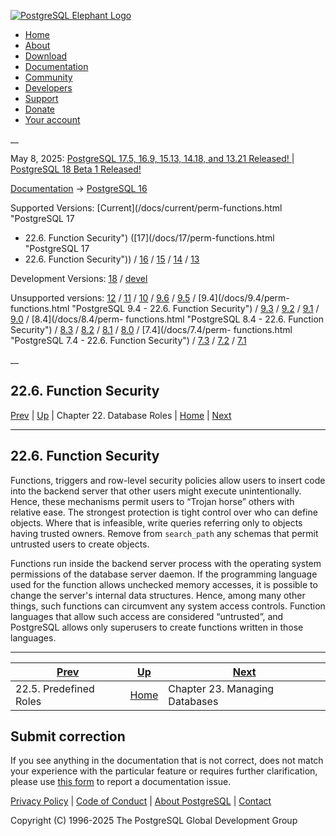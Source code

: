 [ ![PostgreSQL Elephant Logo](/media/img/about/press/elephant.png) ](/)

  * [Home](/ "Home")
  * [About](/about/ "About")
  * [Download](/download/ "Download")
  * [Documentation](/docs/ "Documentation")
  * [Community](/community/ "Community")
  * [Developers](/developer/ "Developers")
  * [Support](/support/ "Support")
  * [Donate](/about/donate/ "Donate")
  * [Your account](/account/ "Your account")

__

May 8, 2025: [ PostgreSQL 17.5, 16.9, 15.13, 14.18, and 13.21 Released! ](/about/news/postgresql-175-169-1513-1418-and-1321-released-3072/) | [ PostgreSQL 18 Beta 1 Released! ](/about/news/postgresql-18-beta-1-released-3070/)

[Documentation](/docs/ "Documentation") -> [PostgreSQL
16](/docs/16/index.html)

Supported Versions: [Current](/docs/current/perm-functions.html "PostgreSQL 17
- 22.6. Function Security") ([17](/docs/17/perm-functions.html "PostgreSQL 17
- 22.6. Function Security")) / [16](/docs/16/perm-functions.html "PostgreSQL
16 - 22.6. Function Security") / [15](/docs/15/perm-functions.html "PostgreSQL
15 - 22.6. Function Security") / [14](/docs/14/perm-functions.html "PostgreSQL
14 - 22.6. Function Security") / [13](/docs/13/perm-functions.html "PostgreSQL
13 - 22.6. Function Security")

Development Versions: [18](/docs/18/perm-functions.html "PostgreSQL 18 -
22.6. Function Security") / [devel](/docs/devel/perm-functions.html
"PostgreSQL devel - 22.6. Function Security")

Unsupported versions: [12](/docs/12/perm-functions.html "PostgreSQL 12 -
22.6. Function Security") / [11](/docs/11/perm-functions.html "PostgreSQL 11 -
22.6. Function Security") / [10](/docs/10/perm-functions.html "PostgreSQL 10 -
22.6. Function Security") / [9.6](/docs/9.6/perm-functions.html "PostgreSQL
9.6 - 22.6. Function Security") / [9.5](/docs/9.5/perm-functions.html
"PostgreSQL 9.5 - 22.6. Function Security") / [9.4](/docs/9.4/perm-
functions.html "PostgreSQL 9.4 - 22.6. Function Security") /
[9.3](/docs/9.3/perm-functions.html "PostgreSQL 9.3 - 22.6. Function
Security") / [9.2](/docs/9.2/perm-functions.html "PostgreSQL 9.2 -
22.6. Function Security") / [9.1](/docs/9.1/perm-functions.html "PostgreSQL
9.1 - 22.6. Function Security") / [9.0](/docs/9.0/perm-functions.html
"PostgreSQL 9.0 - 22.6. Function Security") / [8.4](/docs/8.4/perm-
functions.html "PostgreSQL 8.4 - 22.6. Function Security") /
[8.3](/docs/8.3/perm-functions.html "PostgreSQL 8.3 - 22.6. Function
Security") / [8.2](/docs/8.2/perm-functions.html "PostgreSQL 8.2 -
22.6. Function Security") / [8.1](/docs/8.1/perm-functions.html "PostgreSQL
8.1 - 22.6. Function Security") / [8.0](/docs/8.0/perm-functions.html
"PostgreSQL 8.0 - 22.6. Function Security") / [7.4](/docs/7.4/perm-
functions.html "PostgreSQL 7.4 - 22.6. Function Security") /
[7.3](/docs/7.3/perm-functions.html "PostgreSQL 7.3 - 22.6. Function
Security") / [7.2](/docs/7.2/perm-functions.html "PostgreSQL 7.2 -
22.6. Function Security") / [7.1](/docs/7.1/perm-functions.html "PostgreSQL
7.1 - 22.6. Function Security")

__

22.6. Function Security  
---  
[Prev](predefined-roles.html "22.5. Predefined Roles")  | [Up](user-manag.html "Chapter 22. Database Roles") | Chapter 22. Database Roles | [Home](index.html "PostgreSQL 16.9 Documentation") |  [Next](managing-databases.html "Chapter 23. Managing Databases")  
  
* * *

## 22.6. Function Security #

Functions, triggers and row-level security policies allow users to insert code
into the backend server that other users might execute unintentionally. Hence,
these mechanisms permit users to “Trojan horse” others with relative ease. The
strongest protection is tight control over who can define objects. Where that
is infeasible, write queries referring only to objects having trusted owners.
Remove from `search_path` any schemas that permit untrusted users to create
objects.

Functions run inside the backend server process with the operating system
permissions of the database server daemon. If the programming language used
for the function allows unchecked memory accesses, it is possible to change
the server's internal data structures. Hence, among many other things, such
functions can circumvent any system access controls. Function languages that
allow such access are considered “untrusted”, and PostgreSQL allows only
superusers to create functions written in those languages.

* * *

[Prev](predefined-roles.html "22.5. Predefined Roles")  | [Up](user-manag.html "Chapter 22. Database Roles") |  [Next](managing-databases.html "Chapter 23. Managing Databases")  
---|---|---  
22.5. Predefined Roles  | [Home](index.html "PostgreSQL 16.9 Documentation") |  Chapter 23. Managing Databases  
  
## Submit correction

If you see anything in the documentation that is not correct, does not match
your experience with the particular feature or requires further clarification,
please use [this form](/account/comments/new/16/perm-functions.html/) to
report a documentation issue.

[Privacy Policy](/about/privacypolicy) | [Code of Conduct](/about/policies/coc/) | [About PostgreSQL](/about/) | [Contact](/about/contact/)  

Copyright (C) 1996-2025 The PostgreSQL Global Development Group


